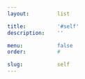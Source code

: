 ```yaml
---
layout:         list

title:          '#self'
description:    ''

menu:           false
order:          #

slug:           self
---
```

